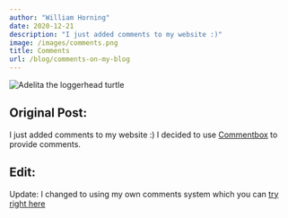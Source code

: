 ```yaml
---
author: "William Horning"
date: 2020-12-21
description: "I just added comments to my website :)"
image: /images/comments.png
title: Comments
url: /blog/comments-on-my-blog
---
```

![Adelita the loggerhead turtle](/images/comments.png)
## Original Post:
I just added comments to my website :) I decided to use [Commentbox](https://commentbox.io/) to provide comments.
## Edit:
Update: I changed to using my own comments system which you can [try right here](https://social.wgyt.tk/comments/embed/test/)